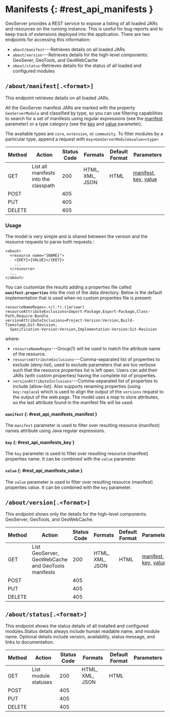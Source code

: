 # Manifests {: #rest_api_manifests }

GeoServer provides a REST service to expose a listing of all loaded JARs and resources on the running instance. This is useful for bug reports and to keep track of extensions deployed into the application. There are two endpoints for accessing this information:

-   `about/manifest`---Retrieves details on all loaded JARs
-   `about/version`---Retrieves details for the high-level components: GeoSever, GeoTools, and GeoWebCache
-   `about/status`-Retrieves details for the status of all loaded and configured modules

## `/about/manifest[.<format>]`

This endpoint retrieves details on all loaded JARs.

All the GeoServer manifest JARs are marked with the property `GeoServerModule` and classified by type, so you can use filtering capabilities to search for a set of manifests using regular expressions (see the [manifest](manifests.md#rest_api_manifests_manifest) parameter) or a type category (see the [key](manifests.md#rest_api_manifests_key) and [value](manifests.md#rest_api_manifests_value) parameter).

The available types are `core`, `extension`, or `community`. To filter modules by a particular type, append a request with `key=GeoServerModule&value=<type>`

| Method | Action                                | Status Code | Formats         | Default Format | Parameters                                                                                                                                          |
|--------|---------------------------------------|-------------|-----------------|----------------|-----------------------------------------------------------------------------------------------------------------------------------------------------|
| GET    | List all manifests into the classpath | 200         | HTML, XML, JSON | HTML           | [manifest](manifests.md#rest_api_manifests_manifest), [key](manifests.md#rest_api_manifests_key), [value](manifests.md#rest_api_manifests_value) |
| POST   |                                       | 405         |                 |                |                                                                                                                                                     |
| PUT    |                                       | 405         |                 |                |                                                                                                                                                     |
| DELETE |                                       | 405         |                 |                |                                                                                                                                                     |

### Usage

The model is very simple and is shared between the version and the resource requests to parse both requests.:

    <about>
      <resource name="{NAME}">
        <{KEY}>{VALUE}</{KEY}>
        ...
      </resource>
      ...
    </about>

You can customize the results adding a properties file called **`manifest.properties`** into the root of the data directory. Below is the default implementation that is used when no custom properties file is present:

    resourceNameRegex=.+/(.*).(jar|war)
    resourceAttributeExclusions=Import-Package,Export-Package,Class-Path,Require-Bundle
    versionAttributeInclusions=Project-Version:Version,Build-Timestamp,Git-Revision,
      Specification-Version:Version,Implementation-Version:Git-Revision

where:

-   `resourceNameRegex`---Group(1) will be used to match the attribute name of the resource.
-   `resourceAttributeExclusions`---Comma-separated list of properties to exclude (deny-list), used to exclude parameters that are too verbose such that the resource properties list is left open. Users can add their JARs (with custom properties) having the complete list of properties.
-   `versionAttributeInclusions`---Comma-separated list of properties to include (allow-list). Also supports renaming properties (using `key:replace`) which is used to align the output of the `versions` request to the output of the web page. The model uses a map to store attributes, so the last attribute found in the manifest file will be used.

#### `manifest` {: #rest_api_manifests_manifest }

The `manifest` parameter is used to filter over resulting resource (manifest) names attribute using Java regular expressions.

#### `key` {: #rest_api_manifests_key }

The `key` parameter is used to filter over resulting resource (manifest) properties name. It can be combined with the `value` parameter.

#### `value` {: #rest_api_manifests_value }

The `value` parameter is used to filter over resulting resource (manifest) properties value. It can be combined with the `key` parameter.

## `/about/version[.<format>]`

This endpoint shows only the details for the high-level components: GeoServer, GeoTools, and GeoWebCache.

| Method | Action                                             | Status Code | Formats         | Default Format | Parameters                                                                                                                                          |
|--------|----------------------------------------------------|-------------|-----------------|----------------|-----------------------------------------------------------------------------------------------------------------------------------------------------|
| GET    | List GeoServer, GeoWebCache and GeoTools manifests | 200         | HTML, XML, JSON | HTML           | [manifest](manifests.md#rest_api_manifests_manifest), [key](manifests.md#rest_api_manifests_key), [value](manifests.md#rest_api_manifests_value) |
| POST   |                                                    | 405         |                 |                |                                                                                                                                                     |
| PUT    |                                                    | 405         |                 |                |                                                                                                                                                     |
| DELETE |                                                    | 405         |                 |                |                                                                                                                                                     |

## `/about/status[.<format>]`

This endpoint shows the status details of all installed and configured modules.Status details always include human readable name, and module name. Optional details include version, availability, status message, and links to documentation.

| Method | Action               | Status Code | Formats         | Default Format | Parameters |
|--------|----------------------|-------------|-----------------|----------------|------------|
| GET    | List module statuses | 200         | HTML, XML, JSON | HTML           |            |
| POST   |                      | 405         |                 |                |            |
| PUT    |                      | 405         |                 |                |            |
| DELETE |                      | 405         |                 |                |            |
